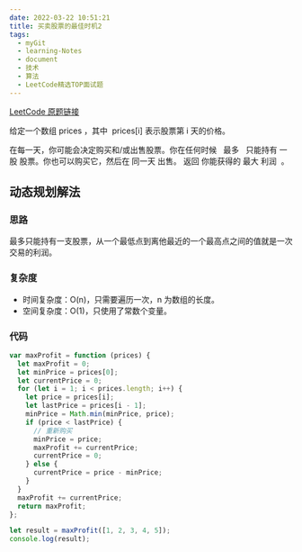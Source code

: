 ```yaml
---
date: 2022-03-22 10:51:21
title: 买卖股票的最佳时机2
tags:
  - myGit
  - learning-Notes
  - document
  - 技术
  - 算法
  - LeetCode精选TOP面试题
---
```


[LeetCode 原题链接](https://leetcode-cn.com/problems/best-time-to-buy-and-sell-stock-ii/)

给定一个数组 prices ，其中  prices[i] 表示股票第 i 天的价格。

在每一天，你可能会决定购买和/或出售股票。你在任何时候   最多   只能持有 一股 股票。你也可以购买它，然后在 同一天 出售。
返回 你能获得的 最大 利润  。


## 动态规划解法

### 思路

最多只能持有一支股票，从一个最低点到离他最近的一个最高点之间的值就是一次交易的利润。

### 复杂度

- 时间复杂度：O(n)，只需要遍历一次，n 为数组的长度。
- 空间复杂度：O(1)，只使用了常数个变量。

### 代码

```js
var maxProfit = function (prices) {
  let maxProfit = 0;
  let minPrice = prices[0];
  let currentPrice = 0;
  for (let i = 1; i < prices.length; i++) {
    let price = prices[i];
    let lastPrice = prices[i - 1];
    minPrice = Math.min(minPrice, price);
    if (price < lastPrice) {
      // 重新购买
      minPrice = price;
      maxProfit += currentPrice;
      currentPrice = 0;
    } else {
      currentPrice = price - minPrice;
    }
  }
  maxProfit += currentPrice;
  return maxProfit;
};

let result = maxProfit([1, 2, 3, 4, 5]);
console.log(result);
```